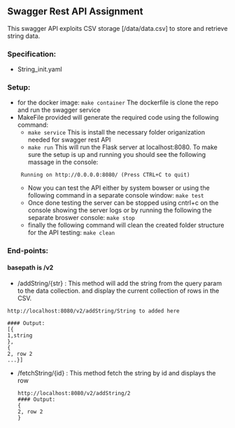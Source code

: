 ## Swagger Rest API Assignment
This swagger API exploits CSV storage [/data/data.csv] to store and retrieve string data.
 
 ### Specification:
 * String_init.yaml
 
 ### Setup:
 *   for the docker image:
      `make container`
      The dockerfile is clone the repo and run the swagger service
 * MakeFile provided will generate the required code using the following command:
    * `make service`
    This is install the necessary folder origanization needed for swagger rest API
    * `make run`
    This will run the Flask server at localhost:8080. To make sure the setup is up and running you should see the following massage in       the console:
    ``` 
     Running on http://0.0.0.0:8080/ (Press CTRL+C to quit)
    ```
    * Now you can test the API either by system bowser or using the following command in a separate console window:
        `make test`
    * Once done testing the server can be stopped using cntrl+c on the console showing the server logs or by running the following the         separate broswer console: 
       `make stop`
    * finally the following command will clean the created folder structure for the API testing:
       `make clean`

 ### End-points:
 #### basepath is /v2
 * /addString/{str} : This method will add the string from the query param to the data collection. and display the current collection of rows in the CSV.
  ``` 
  http://localhost:8080/v2/addString/String to added here
 
  #### Output:
  [{
  1,string
  },
  {
  2, row 2
  ...}]
   ```

* /fetchString/{id} : This method fetch the string by id and displays the row
  ``` 
  http://localhost:8080/v2/addString/2
  #### Output:
  {
  2, row 2
  }
   ``` 

